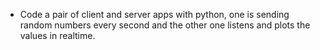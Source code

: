 - Code a pair of client and server apps with python, one is sending random numbers every second and the other one listens and plots the values in realtime.
